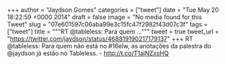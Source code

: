 
+++
author = "Jaydson Gomes"
categories = ["tweet"]
date = "Tue May 20 18:22:59 +0000 2014"
draft = false
image = "No media found for this Tweet"
slug = "07e601597c06aba99e3c15fc47f2982f43d07c3f"
tags = ["tweet"]
title = """RT @tableless: Para quem ..."""
tweet = true
tweet_url = "https://twitter.com/jaydson/status/468819190217179137"
+++
RT @tableless: Para quem não está no #16elw, as anotações da palestra do @jaydson já estão no Tableless. - http://t.co/T1ajNZxsHQ
